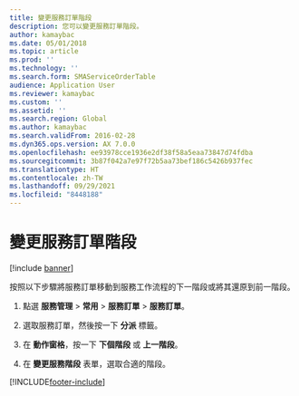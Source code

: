 ```yaml
---
title: 變更服務訂單階段
description: 您可以變更服務訂單階段。
author: kamaybac
ms.date: 05/01/2018
ms.topic: article
ms.prod: ''
ms.technology: ''
ms.search.form: SMAServiceOrderTable
audience: Application User
ms.reviewer: kamaybac
ms.custom: ''
ms.assetid: ''
ms.search.region: Global
ms.author: kamaybac
ms.search.validFrom: 2016-02-28
ms.dyn365.ops.version: AX 7.0.0
ms.openlocfilehash: ee93978cce1936e2df38f58a5eaa73847d74fdba
ms.sourcegitcommit: 3b87f042a7e97f72b5aa73bef186c5426b937fec
ms.translationtype: HT
ms.contentlocale: zh-TW
ms.lasthandoff: 09/29/2021
ms.locfileid: "8448188"
---
```

# <a name="change-the-service-order-stage"></a>變更服務訂單階段 

[!include [banner](../includes/banner.md)]


按照以下步驟將服務訂單移動到服務工作流程的下一階段或將其還原到前一階段。

1.  點選 **服務管理** \> **常用** \> **服務訂單** \> **服務訂單**。

2.  選取服務訂單，然後按一下 **分派** 標籤。

3.  在 **動作窗格**，按一下 **下個階段** 或 **上一階段**。

4.  在 **變更服務階段** 表單，選取合適的階段。




[!INCLUDE[footer-include](../../includes/footer-banner.md)]